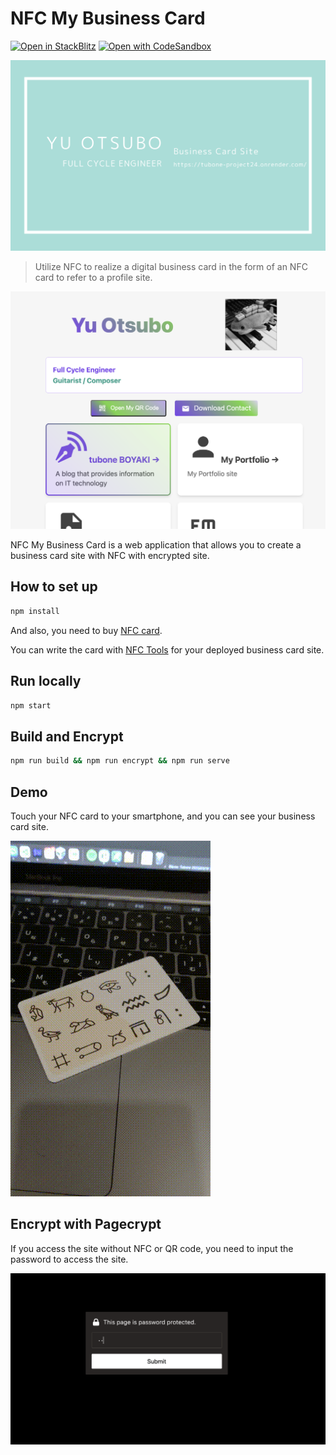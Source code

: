 # NFC My Business Card

[![Open in StackBlitz](https://developer.stackblitz.com/img/open_in_stackblitz.svg)](https://stackblitz.com/github/tubone24/nfcMyBusinessCard/tree/)
[![Open with CodeSandbox](https://assets.codesandbox.io/github/button-edit-lime.svg)](https://codesandbox.io/s/github/tubone24/nfcMyBusinessCard/tree/)

![header](public/ogp.png)

> Utilize NFC to realize a digital business card in the form of an NFC card to refer to a profile site.

![header](docs/screenshot.png)

NFC My Business Card is a web application that allows you to create a business card site with NFC with encrypted site.

## How to set up

```bash
npm install
```

And also, you need to buy [NFC card](https://www.amazon.com/Rewritable-Business-Compatible-NFC-Enabled-Devices%EF%BC%8810pcs%EF%BC%89/dp/B0BKSYWG3N/ref=sr_1_2?crid=KVQJC2CBTX8N&keywords=nfc%2Bcard&qid=1679507305&sprefix=nfc%2Bcar%2Caps%2C361&sr=8-2&th=1).

You can write the card with [NFC Tools](https://play.google.com/store/apps/details?id=com.wakdev.wdnfc&hl=ja&gl=US) for your deployed business card site.

## Run locally

```bash
npm start
```

## Build and Encrypt

```bash
npm run build && npm run encrypt && npm run serve
```

## Demo

Touch your NFC card to your smartphone, and you can see your business card site.

![demo](docs/demo.gif)

## Encrypt with Pagecrypt

If you access the site without NFC or QR code, you need to input the password to access the site.

![encrypt](docs/encrypt.png)
